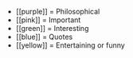 - [[purple]] = Philosophical
- [[pink]] = Important
- [[green]] = Interesting
- [[blue]] = Quotes
- [[yellow]] = Entertaining or funny